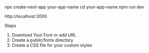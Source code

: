 npx create-next-app your-app-name
cd your-app-name
npm run dev

http://localhost:3000

Steps
1) Download Your Font or add URL
2) Create a public/fonts directory
3) Create a CSS file for your custom styles
